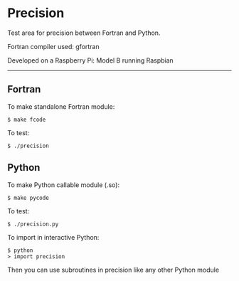 Precision
=========

Test area for precision between Fortran and Python.

Fortran compiler used: gfortran

Developed on a Raspberry Pi: Model B running Raspbian

---

## Fortran

To make standalone Fortran module:

    $ make fcode

To test:

    $ ./precision

## Python

To make Python callable module (.so):

    $ make pycode

To test:

    $ ./precision.py

To import in interactive Python:

    $ python
    > import precision

Then you can use subroutines in precision like any other Python module
